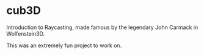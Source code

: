 # cub3D
Introduction to Raycasting, made famous by the legendary John Carmack in Wolfenstein3D.

This was an extremely fun project to work on.
